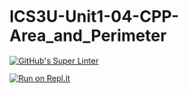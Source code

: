 # ICS3U-Unit1-04-CPP-Area_and_Perimeter

[![GitHub's Super Linter](https://github.com/dbcalitis/ICS3U-Unit1-04-CPP-Area_and_Perimeter/workflows/GitHub's%20Super%20Linter/badge.svg)](https://github.com/dbcalitis/ICS3U-Unit1-04-CPP-Area_and_Perimeter/actions)

[![Run on Repl.it](https://repl.it/badge/github/ICS3U-Unit1-04-CPP-Area_and_Perimeter)](https://repl.it/github/ICS3U-Unit1-04-CPP-Area_and_Perimeter)
